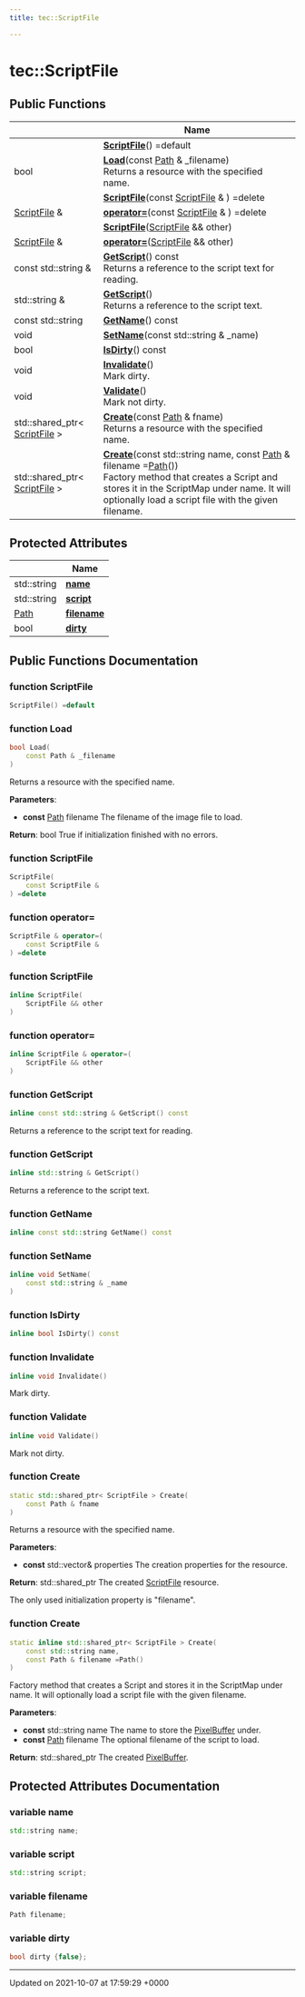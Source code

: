 ```yaml
---
title: tec::ScriptFile

---
```


# tec::ScriptFile





## Public Functions

|                | Name           |
| -------------- | -------------- |
| | **[ScriptFile](/engine/Classes/classtec_1_1_script_file/#function-scriptfile)**() =default |
| bool | **[Load](/engine/Classes/classtec_1_1_script_file/#function-load)**(const [Path](/engine/Classes/classtec_1_1_path/) & _filename)<br>Returns a resource with the specified name.  |
| | **[ScriptFile](/engine/Classes/classtec_1_1_script_file/#function-scriptfile)**(const [ScriptFile](/engine/Classes/classtec_1_1_script_file/) & ) =delete |
| [ScriptFile](/engine/Classes/classtec_1_1_script_file/) & | **[operator=](/engine/Classes/classtec_1_1_script_file/#function-operator=)**(const [ScriptFile](/engine/Classes/classtec_1_1_script_file/) & ) =delete |
| | **[ScriptFile](/engine/Classes/classtec_1_1_script_file/#function-scriptfile)**([ScriptFile](/engine/Classes/classtec_1_1_script_file/) && other) |
| [ScriptFile](/engine/Classes/classtec_1_1_script_file/) & | **[operator=](/engine/Classes/classtec_1_1_script_file/#function-operator=)**([ScriptFile](/engine/Classes/classtec_1_1_script_file/) && other) |
| const std::string & | **[GetScript](/engine/Classes/classtec_1_1_script_file/#function-getscript)**() const<br>Returns a reference to the script text for reading.  |
| std::string & | **[GetScript](/engine/Classes/classtec_1_1_script_file/#function-getscript)**()<br>Returns a reference to the script text.  |
| const std::string | **[GetName](/engine/Classes/classtec_1_1_script_file/#function-getname)**() const |
| void | **[SetName](/engine/Classes/classtec_1_1_script_file/#function-setname)**(const std::string & _name) |
| bool | **[IsDirty](/engine/Classes/classtec_1_1_script_file/#function-isdirty)**() const |
| void | **[Invalidate](/engine/Classes/classtec_1_1_script_file/#function-invalidate)**()<br>Mark dirty.  |
| void | **[Validate](/engine/Classes/classtec_1_1_script_file/#function-validate)**()<br>Mark not dirty.  |
| std::shared_ptr< [ScriptFile](/engine/Classes/classtec_1_1_script_file/) > | **[Create](/engine/Classes/classtec_1_1_script_file/#function-create)**(const [Path](/engine/Classes/classtec_1_1_path/) & fname)<br>Returns a resource with the specified name.  |
| std::shared_ptr< [ScriptFile](/engine/Classes/classtec_1_1_script_file/) > | **[Create](/engine/Classes/classtec_1_1_script_file/#function-create)**(const std::string name, const [Path](/engine/Classes/classtec_1_1_path/) & filename =[Path](/engine/Classes/classtec_1_1_path/)())<br>Factory method that creates a Script and stores it in the ScriptMap under name. It will optionally load a script file with the given filename.  |

## Protected Attributes

|                | Name           |
| -------------- | -------------- |
| std::string | **[name](/engine/Classes/classtec_1_1_script_file/#variable-name)**  |
| std::string | **[script](/engine/Classes/classtec_1_1_script_file/#variable-script)**  |
| [Path](/engine/Classes/classtec_1_1_path/) | **[filename](/engine/Classes/classtec_1_1_script_file/#variable-filename)**  |
| bool | **[dirty](/engine/Classes/classtec_1_1_script_file/#variable-dirty)**  |

## Public Functions Documentation

### function ScriptFile

```cpp
ScriptFile() =default
```


### function Load

```cpp
bool Load(
    const Path & _filename
)
```

Returns a resource with the specified name. 

**Parameters**: 

  * **const** [Path](/engine/Classes/classtec_1_1_path/) filename The filename of the image file to load. 


**Return**: bool True if initialization finished with no errors. 

### function ScriptFile

```cpp
ScriptFile(
    const ScriptFile & 
) =delete
```


### function operator=

```cpp
ScriptFile & operator=(
    const ScriptFile & 
) =delete
```


### function ScriptFile

```cpp
inline ScriptFile(
    ScriptFile && other
)
```


### function operator=

```cpp
inline ScriptFile & operator=(
    ScriptFile && other
)
```


### function GetScript

```cpp
inline const std::string & GetScript() const
```

Returns a reference to the script text for reading. 

### function GetScript

```cpp
inline std::string & GetScript()
```

Returns a reference to the script text. 

### function GetName

```cpp
inline const std::string GetName() const
```


### function SetName

```cpp
inline void SetName(
    const std::string & _name
)
```


### function IsDirty

```cpp
inline bool IsDirty() const
```


### function Invalidate

```cpp
inline void Invalidate()
```

Mark dirty. 

### function Validate

```cpp
inline void Validate()
```

Mark not dirty. 

### function Create

```cpp
static std::shared_ptr< ScriptFile > Create(
    const Path & fname
)
```

Returns a resource with the specified name. 

**Parameters**: 

  * **const** std::vector<Property>& properties The creation properties for the resource. 


**Return**: std::shared_ptr<ScriptFile> The created [ScriptFile](/engine/Classes/classtec_1_1_script_file/) resource. 

The only used initialization property is "filename". 


### function Create

```cpp
static inline std::shared_ptr< ScriptFile > Create(
    const std::string name,
    const Path & filename =Path()
)
```

Factory method that creates a Script and stores it in the ScriptMap under name. It will optionally load a script file with the given filename. 

**Parameters**: 

  * **const** std::string name The name to store the [PixelBuffer](/engine/Classes/classtec_1_1_pixel_buffer/) under. 
  * **const** [Path](/engine/Classes/classtec_1_1_path/) filename The optional filename of the script to load. 


**Return**: std::shared_ptr<ScriptFile> The created [PixelBuffer](/engine/Classes/classtec_1_1_pixel_buffer/). 

## Protected Attributes Documentation

### variable name

```cpp
std::string name;
```


### variable script

```cpp
std::string script;
```


### variable filename

```cpp
Path filename;
```


### variable dirty

```cpp
bool dirty {false};
```


-------------------------------

Updated on 2021-10-07 at 17:59:29 +0000